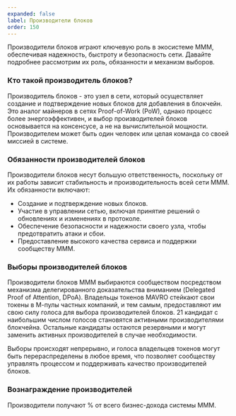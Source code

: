 ```yaml
---
expanded: false
label: Производители блоков
order: 150
---
```

Производители блоков играют ключевую роль в экосистеме MMM, обеспечивая надежность, быстроту и безопасность сети. Давайте подробнее рассмотрим их роль, обязанности и механизм выборов.

### Кто такой производитель блоков?
Производитель блоков - это узел в сети, который осуществляет создание и подтверждение новых блоков для добавления в блокчейн. Это аналог майнеров в сетях Proof-of-Work (PoW), однако процесс более энергоэффективен, и выбор производителей блоков основывается на консенсусе, а не на вычислительной мощности. Производителем может быть один человек или целая команда со своей миссией в системе. 

### Обязанности производителей блоков
Производители блоков несут большую ответственность, поскольку от их работы зависит стабильность и производительность всей сети MMM. Их обязанности включают:

- Создание и подтверждение новых блоков.
- Участие в управлении сетью, включая принятие решений о обновлениях и изменениях в протоколе.
- Обеспечение безопасности и надежности своего узла, чтобы предотвратить атаки и сбои.
- Предоставление высокого качества сервиса и поддержки сообществу MMM.

### Выборы производителей блоков
Производители блоков MMM выбираются сообществом посредством механизма делегированного доказательства вниманием (Delegated Proof of Attention, DPoA). Владельцы токенов MAVRO стейкают свои токены в М-пулы частных компаний, и тем самым, предоставляют им свою силу голоса для выбора производителей блоков. 21 кандидат с наибольшим числом голосов становятся активными производителями блокчейна. Остальные кандидаты остаются резервными и могут заменить активных производителей в случае необходимости.

Выборы происходят непрерывно, и голоса владельцев токенов могут быть перераспределены в любое время, что позволяет сообществу управлять процессом и поддерживать качество производителей блоков.

### Вознаграждение производителей
Производители получают % от всего бизнес-дохода системы МММ. 
